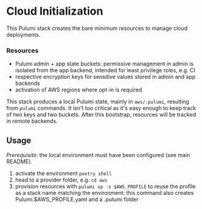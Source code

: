 # Cloud Initialization

This Pulumi stack creates the bare minimum resources to manage cloud deployments.

### Resources
- Pulumi admin + app state buckets: permissive management in admin is isolated from the app backend, intended for least privilege roles, e.g. CI
- respective encryption keys for sensitive values stored in admin and app backends
- activation of AWS regions where opt-in is required 

This stack produces a local Pulumi state, mainly in `aws/.pulumi`, resulting from `pulumi` commands. It isn't too critical as it's easy enough to keep track of two keys and two buckets. After this bootstrap, resources will be tracked in remote backends.

## Usage
*Prerequisite*: the local environment must have been configured (see main README).
1. activate the environment `poetry shell`
2. head to a provider folder, e.g. `cd aws`
3. provision resources with `pulumi up -s $AWS_PROFILE` to reuse the profile as a stack name matching the environment: this command also creates Pulumi.$AWS\_PROFILE.yaml and a .pulumi folder

